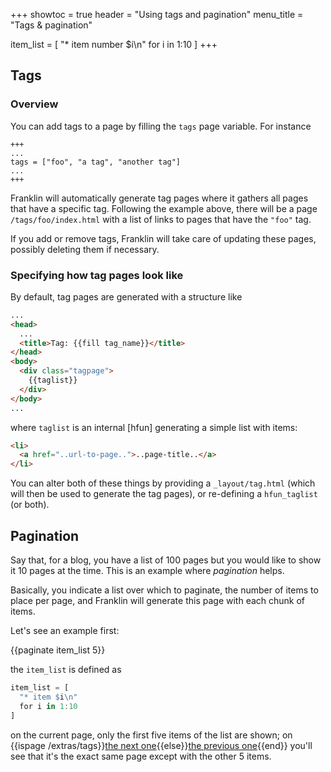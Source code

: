 +++
showtoc = true
header = "Using tags and pagination"
menu_title = "Tags & pagination"

item_list = [
  "* item number $i\n"
  for i in 1:10
]
+++

## Tags

### Overview

You can add tags to a page by filling the `tags` page variable.
For instance

```plaintext
+++
...
tags = ["foo", "a tag", "another tag"]
...
+++
```

Franklin will automatically generate tag pages where it gathers all pages that have a specific
tag.
Following the example above, there will be a page `/tags/foo/index.html` with a list of links
to pages that have the `"foo"` tag.

If you add or remove tags, Franklin will take care of updating these pages, possibly deleting them if necessary.

### Specifying how tag pages look like

By default, tag pages are generated with a structure like

```html
...
<head>
  ...
  <title>Tag: {{fill tag_name}}</title>
</head>
<body>
  <div class="tagpage">
    {{taglist}}
  </div>
</body>
...
```

where `taglist` is an internal [hfun] generating a simple list with items:

```html
<li>
  <a href="..url-to-page..">..page-title..</a>
</li>
```

You can alter both of these things by providing a `_layout/tag.html` (which will then be used
to generate the tag pages), or re-defining a `hfun_taglist` (or both).

## Pagination

Say that, for a blog, you have a list of 100 pages but you would like to show
it 10 pages at the time.
This is an example where _pagination_ helps.

Basically, you indicate a list over which to paginate, the number of items to place per
page, and Franklin will generate this page with each chunk of items.

Let's see an example first:

{{paginate item_list 5}}

the `item_list` is defined as

```julia
item_list = [
  "* item $i\n"
  for i in 1:10
]
```

on the current page, only the first five items of the list are shown; on {{ispage /extras/tags}}[the next one](/extras/tags/2/){{else}}[the previous one](/extras/tags/){{end}} you'll see that it's the exact same page except with the other 5 items.
